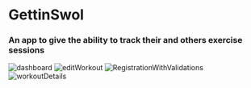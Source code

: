 # GettinSwol
### An app to give the ability to track their and others exercise sessions

![dashboard](https://user-images.githubusercontent.com/108041431/226019344-28edf69e-523f-44ce-a23f-ac2db25b3e22.png)
![editWorkout](https://user-images.githubusercontent.com/108041431/226019390-ab667e56-d94a-4785-a0ff-a3d4a3b9dd02.png)
![RegistrationWithValidations](https://user-images.githubusercontent.com/108041431/226019435-341b9d1e-c6b7-48dd-ae0c-15cfb41a6477.png)
![workoutDetails](https://user-images.githubusercontent.com/108041431/226019463-52ef1f17-e666-4ff5-91d7-942ab61dce6d.png)
